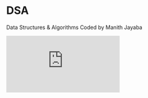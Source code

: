 # DSA

Data Structures & Algorithms Coded by Manith Jayaba

![Untitled](https://gifdb.com/gif/coding-animated-laptop-flow-stream-ja04010rm5o68zfk.html?embed=true)

